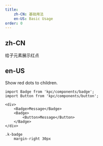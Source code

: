 ```yaml
---
title:
    zh-CN: 基础用法
    en-US: Basic Usage
order: 0
---
```


## zh-CN

给子元素展示红点

## en-US

Show red dots to children.

```vdt
import Badge from 'kpc/components/badge';
import Button from 'kpc/components/button';

<div>
    <Badge>Message</Badge>
    <Badge>
        <Button>Message</Button>
    </Badge>
</div>
```

```styl
.k-badge
    margin-right 30px
```
